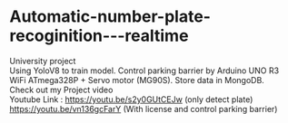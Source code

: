 # Automatic-number-plate-recoginition---realtime
University project<br /> 
Using YoloV8 to train model.
Control parking barrier by Arduino UNO R3 WiFi  ATmega328P + Servo motor (MG90S). Store data in MongoDB.<br />
Check out my Project video<br />
Youtube Link :
https://youtu.be/s2y0GUtCEJw (only detect plate)<br />
https://youtu.be/vn136gcFarY (With license and control parking barrier)

